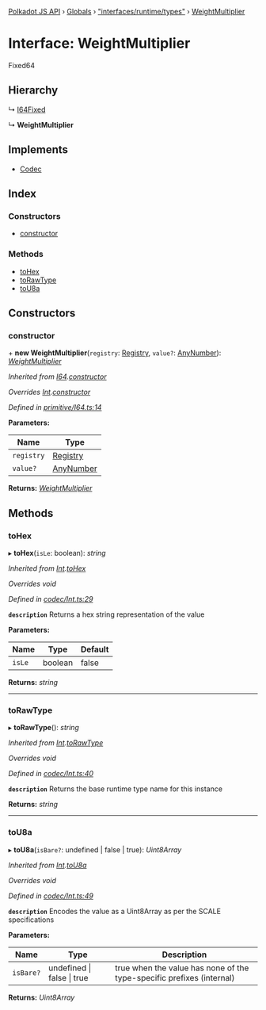 [Polkadot JS API](../README.md) › [Globals](../globals.md) › ["interfaces/runtime/types"](../modules/_interfaces_runtime_types_.md) › [WeightMultiplier](_interfaces_runtime_types_.weightmultiplier.md)

# Interface: WeightMultiplier

Fixed64

## Hierarchy

  ↳ [I64Fixed](../classes/_primitive_i64fixed_.i64fixed.md)

  ↳ **WeightMultiplier**

## Implements

* [Codec](_types_.codec.md)

## Index

### Constructors

* [constructor](_interfaces_runtime_types_.weightmultiplier.md#constructor)

### Methods

* [toHex](_interfaces_runtime_types_.weightmultiplier.md#tohex)
* [toRawType](_interfaces_runtime_types_.weightmultiplier.md#torawtype)
* [toU8a](_interfaces_runtime_types_.weightmultiplier.md#tou8a)

## Constructors

###  constructor

\+ **new WeightMultiplier**(`registry`: [Registry](_types_.registry.md), `value?`: [AnyNumber](../modules/_types_.md#anynumber)): *[WeightMultiplier](_interfaces_runtime_types_.weightmultiplier.md)*

*Inherited from [I64](../classes/_primitive_i64_.i64.md).[constructor](../classes/_primitive_i64_.i64.md#constructor)*

*Overrides [Int](../classes/_codec_int_.int.md).[constructor](../classes/_codec_int_.int.md#constructor)*

*Defined in [primitive/I64.ts:14](https://github.com/polkadot-js/api/blob/306857ae07/packages/types/src/primitive/I64.ts#L14)*

**Parameters:**

Name | Type |
------ | ------ |
`registry` | [Registry](_types_.registry.md) |
`value?` | [AnyNumber](../modules/_types_.md#anynumber) |

**Returns:** *[WeightMultiplier](_interfaces_runtime_types_.weightmultiplier.md)*

## Methods

###  toHex

▸ **toHex**(`isLe`: boolean): *string*

*Inherited from [Int](../classes/_codec_int_.int.md).[toHex](../classes/_codec_int_.int.md#tohex)*

*Overrides void*

*Defined in [codec/Int.ts:29](https://github.com/polkadot-js/api/blob/306857ae07/packages/types/src/codec/Int.ts#L29)*

**`description`** Returns a hex string representation of the value

**Parameters:**

Name | Type | Default |
------ | ------ | ------ |
`isLe` | boolean | false |

**Returns:** *string*

___

###  toRawType

▸ **toRawType**(): *string*

*Inherited from [Int](../classes/_codec_int_.int.md).[toRawType](../classes/_codec_int_.int.md#torawtype)*

*Overrides void*

*Defined in [codec/Int.ts:40](https://github.com/polkadot-js/api/blob/306857ae07/packages/types/src/codec/Int.ts#L40)*

**`description`** Returns the base runtime type name for this instance

**Returns:** *string*

___

###  toU8a

▸ **toU8a**(`isBare?`: undefined | false | true): *Uint8Array*

*Inherited from [Int](../classes/_codec_int_.int.md).[toU8a](../classes/_codec_int_.int.md#tou8a)*

*Overrides void*

*Defined in [codec/Int.ts:49](https://github.com/polkadot-js/api/blob/306857ae07/packages/types/src/codec/Int.ts#L49)*

**`description`** Encodes the value as a Uint8Array as per the SCALE specifications

**Parameters:**

Name | Type | Description |
------ | ------ | ------ |
`isBare?` | undefined &#124; false &#124; true | true when the value has none of the type-specific prefixes (internal)  |

**Returns:** *Uint8Array*
